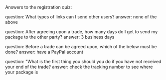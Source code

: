 Answers to the registration quiz:

question: What types of links can I send other users?
answer: none of the above


question: After agreeing upon a trade, how many days do I get to send my package to the other party?
answer: 3 business days


question: Before a trade can be agreed upon, which of the below must be done?
answer: have a PayPal account


question: "What is the first thing you should you do if you have not received your end of the trade?
answer: check the tracking number to see where your package is
